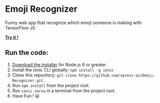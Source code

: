 # Emoji Recognizer

Funny web app that recognize which emoji someone is making with TensorFlow JS

**[Try it !](https://emoji.spress.ai)**

## Run the code:

1. [Download the installer](https://nodejs.org/) for Node.js 6 or greater.
2. Install the ionic CLI globally: `npm install -g ionic`
3. Clone this repository: `git clone https://github.com/spress-ai/Emoji-Recognizer.git`.
4. Run `npm install` from the project root.
5. Run `ionic serve` in a terminal from the project root.
6. Have Fun ! :smiley: